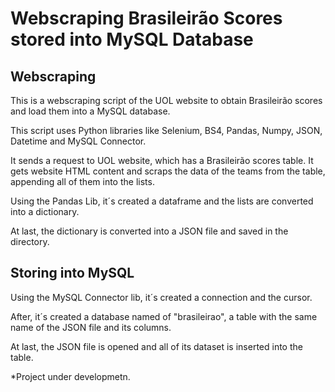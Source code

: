 <h1>Webscraping Brasileirão Scores stored into MySQL Database</h1>

<h2>Webscraping</h2>
<p>This is a webscraping script of the UOL website to obtain Brasileirão scores and load them into a MySQL database.</p>
<p>This script uses Python libraries like Selenium, BS4, Pandas, Numpy, JSON, Datetime and MySQL Connector.</p>
<p>It sends a request to UOL website, which has a Brasileirão scores table. It gets website HTML content and scraps the data of the teams from the table, appending all of them into the lists.</p>
<p>Using the Pandas Lib, it´s created a dataframe and the lists are converted into a dictionary.</p>
<p>At last, the dictionary is converted into a JSON file and saved in the directory.</p>

<h2>Storing into MySQL</h2>
<p>Using the MySQL Connector lib, it´s created a connection and the cursor.</p>
<p>After, it´s created a database named of "brasileirao", a table with the same name of the JSON file and its columns.</p>
<p>At last, the JSON file is opened and all of its dataset is inserted into the table.</p>

<p>*Project under developmetn.</p>
